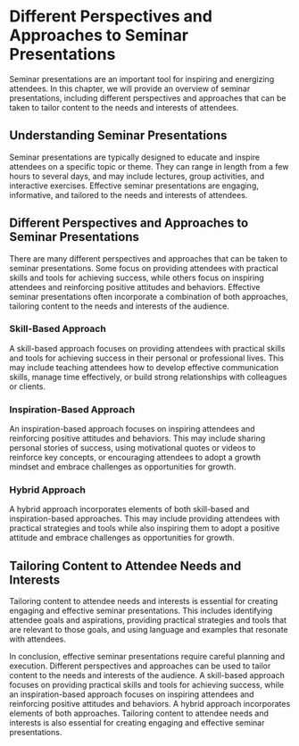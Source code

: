# Different Perspectives and Approaches to Seminar Presentations

Seminar presentations are an important tool for inspiring and energizing attendees. In this chapter, we will provide an overview of seminar presentations, including different perspectives and approaches that can be taken to tailor content to the needs and interests of attendees.

Understanding Seminar Presentations
-----------------------------------

Seminar presentations are typically designed to educate and inspire attendees on a specific topic or theme. They can range in length from a few hours to several days, and may include lectures, group activities, and interactive exercises. Effective seminar presentations are engaging, informative, and tailored to the needs and interests of attendees.

Different Perspectives and Approaches to Seminar Presentations
--------------------------------------------------------------

There are many different perspectives and approaches that can be taken to seminar presentations. Some focus on providing attendees with practical skills and tools for achieving success, while others focus on inspiring attendees and reinforcing positive attitudes and behaviors. Effective seminar presentations often incorporate a combination of both approaches, tailoring content to the needs and interests of the audience.

### Skill-Based Approach

A skill-based approach focuses on providing attendees with practical skills and tools for achieving success in their personal or professional lives. This may include teaching attendees how to develop effective communication skills, manage time effectively, or build strong relationships with colleagues or clients.

### Inspiration-Based Approach

An inspiration-based approach focuses on inspiring attendees and reinforcing positive attitudes and behaviors. This may include sharing personal stories of success, using motivational quotes or videos to reinforce key concepts, or encouraging attendees to adopt a growth mindset and embrace challenges as opportunities for growth.

### Hybrid Approach

A hybrid approach incorporates elements of both skill-based and inspiration-based approaches. This may include providing attendees with practical strategies and tools while also inspiring them to adopt a positive attitude and embrace challenges as opportunities for growth.

Tailoring Content to Attendee Needs and Interests
-------------------------------------------------

Tailoring content to attendee needs and interests is essential for creating engaging and effective seminar presentations. This includes identifying attendee goals and aspirations, providing practical strategies and tools that are relevant to those goals, and using language and examples that resonate with attendees.

In conclusion, effective seminar presentations require careful planning and execution. Different perspectives and approaches can be used to tailor content to the needs and interests of the audience. A skill-based approach focuses on providing practical skills and tools for achieving success, while an inspiration-based approach focuses on inspiring attendees and reinforcing positive attitudes and behaviors. A hybrid approach incorporates elements of both approaches. Tailoring content to attendee needs and interests is also essential for creating engaging and effective seminar presentations.
